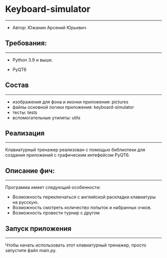 # Keyboard-simulator

---
- Автор: Южанин Арсений Юрьевич


## Требования:

---
- Python 3.9 и выше.

- PyQT6


## Состав

---
- изображения для фона и иконки приложения: pictures
- файлы основной логики приложения: keyboard-simulator
- тесты: tests
- вспомогательные утилиты: utils

## Реализация


---
Клавиатурный тренажер реализован с помощью библиотеки для создания
приложений с графическим интефейсом PyQT6.

## Описание фич:

---
Программа имеет следующий особенности:
- Возможность переключаться с английской раскладки клавиатуры 
на русскую.
- Возможность смотреть количество попыток и набранных очков.
- Возможность провести турнир с другом

## Запуск приложения

---
Чтобы начать использовать этот клавиатурный тренажер, просто запустите файл main.py.
